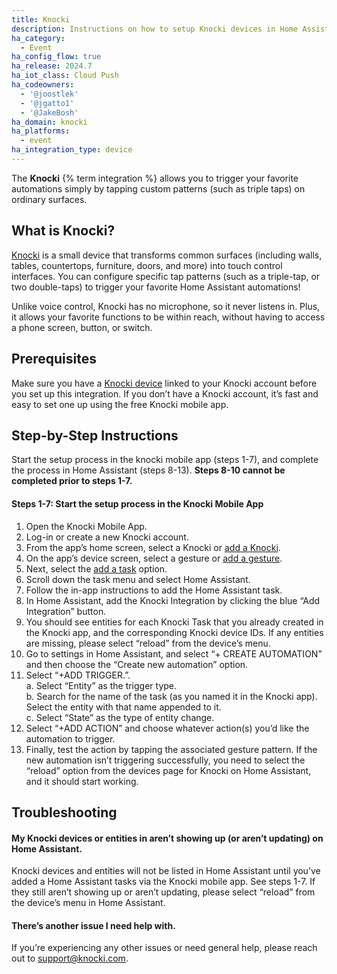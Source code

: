 ```yaml
---
title: Knocki
description: Instructions on how to setup Knocki devices in Home Assistant.
ha_category:
  - Event
ha_config_flow: true
ha_release: 2024.7
ha_iot_class: Cloud Push
ha_codeowners:
  - '@joostlek'
  - '@jgatto1'
  - '@JakeBosh'
ha_domain: knocki
ha_platforms:
  - event
ha_integration_type: device
---
```


The **Knocki** {% term integration %} allows you to trigger your favorite automations simply by tapping custom patterns (such as triple taps) on ordinary surfaces.

## What is Knocki?

[Knocki](http://knocki.com) is a small device that transforms common surfaces (including walls, tables, countertops, furniture, doors, and more) into touch control interfaces. You can configure specific tap patterns (such as a triple-tap, or two double-taps) to trigger your favorite Home Assistant automations!

Unlike voice control, Knocki has no microphone, so it never listens in.  Plus, it allows your favorite functions to be within reach, without having to access a phone screen, button, or switch. 

## Prerequisites

Make sure you have a [Knocki device](http://knocki.com) linked to your Knocki account before you set up this integration.
If you don’t have a Knocki account, it’s fast and easy to set one up using the free Knocki mobile app.

## Step-by-Step Instructions

Start the setup process in the knocki mobile app (steps 1-7), and complete the process in Home Assistant (steps 8-13). **Steps 8-10 cannot be completed prior to steps 1-7.**

#### Steps 1-7:  Start the setup process in the Knocki Mobile App

1. Open the Knocki Mobile App.
2. Log-in or create a new Knocki account. 
3. From the app’s home screen, select a Knocki or [add a Knocki](https://support.knocki.com/hc/en-us/articles/12769368448659-How-Do-Add-a-Knocki-to-My-Account).
4. On the app’s device screen, select a gesture or [add a gesture](https://support.knocki.com/hc/en-us/articles/360013333634-Creating-a-Gesture).
5. Next, select the [add a task](https://support.knocki.com/hc/en-us/articles/12920956118291-How-do-I-Add-Tasks-to-a-Knocki) option.
6. Scroll down the task menu and select Home Assistant.
7. Follow the in-app instructions to add the Home Assistant task.
8. In Home Assistant, add the Knocki Integration by clicking the blue “Add Integration” button.
9. You should see entities for each Knocki Task that you already created in the Knocki app, and the corresponding Knocki device IDs. If any entities are missing, please select “reload” from the device’s menu.    
10. Go to settings in Home Assistant, and select “+ CREATE AUTOMATION” and then choose the  “Create new automation” option.  
11. Select “+ADD TRIGGER.”.  
a. Select “Entity” as the trigger type.  
b. Search for the name of the task (as you named it in the Knocki app). Select the entity with that name appended to it.  
c. Select “State” as the type of entity change.
12. Select “+ADD ACTION” and choose whatever action(s) you’d like the automation to trigger.
13. Finally, test the action by tapping the associated gesture pattern. If the new automation isn’t triggering successfully, you need to select the “reload” option from the devices page for Knocki on Home Assistant, and it should start working.

## Troubleshooting

#### My Knocki devices or entities in aren’t showing up (or aren’t updating) on Home Assistant.

Knocki devices and entities will not be listed in Home Assistant until you’ve added a Home Assistant tasks via the Knocki mobile app. See steps 1-7. If they still aren’t showing up or aren’t updating, please select “reload” from the device’s menu in Home Assistant.

#### There’s another issue I need help with.

If you’re experiencing any other issues or need general help, please reach out to [support@knocki.com](mailto:support@knocki.com).
